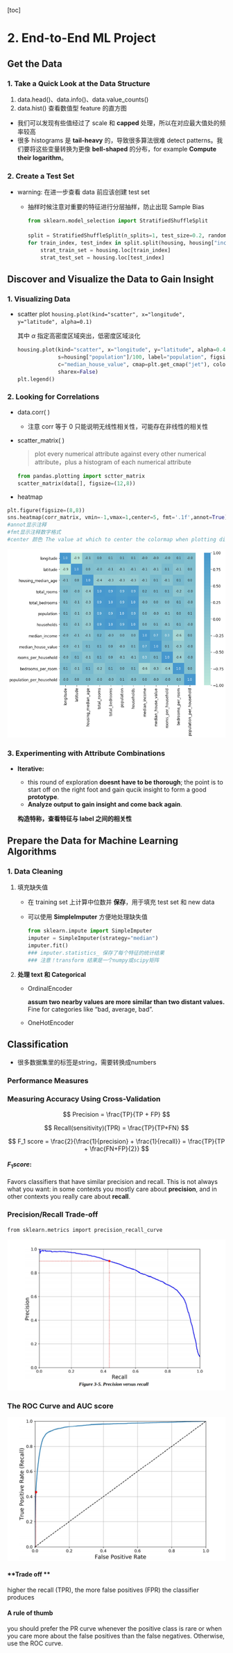 [toc]

# 2. End-to-End ML Project



## Get the Data 

### 1. Take a Quick Look at the Data Structure

1. data.head()、data.info()、data.value_counts()
2. data.hist()  查看数值型 feature 的直方图

- 我们可以发现有些值经过了 scale 和 **capped** 处理，所以在对应最大值处的频率较高
- 很多 histograms 是 **tail-heavy** 的，导致很多算法很难 detect patterns。我们要将这些变量转换为更像 **bell-shaped** 的分布，for example **Compute their logarithm**。

### 2. Create a Test Set

- warning: 在进一步查看 data 前应该创建 test set

  - 抽样时候注意对重要的特征进行分层抽样，防止出现 Sample Bias

    ```python
    from sklearn.model_selection import StratifiedShuffleSplit
    
    split = StratifiedShuffleSplit(n_splits=1, test_size=0.2, random_state=42)
    for train_index, test_index in split.split(housing, housing["income_cat"]):
        strat_train_set = housing.loc[train_index]
        strat_test_set = housing.loc[test_index]
    ```



## Discover and Visualize the Data to Gain Insight

### 1. Visualizing Data

- scatter plot `housing.plot(kind="scatter", x="longitude", y="latitude", alpha=0.1)`

  其中 $\alpha$ 指定高密度区域突出，低密度区域淡化

  ```python
  housing.plot(kind="scatter", x="longitude", y="latitude", alpha=0.4,
               s=housing["population"]/100, label="population", figsize=(10,7),
               c="median_house_value", cmap=plt.get_cmap("jet"), colorbar=True,
               sharex=False)
  plt.legend()
  ```



### 2. Looking for Correlations

- data.corr( )

  - 注意 corr 等于 0 只能说明无线性相关性，可能存在非线性的相关性




- scatter_matrix( )

  > plot every numerical attribute against every other numerical attribute，plus a histogram of each numerical attribute

  ```python
  from pandas.plotting import sctter_matrix
  scatter_matrix(data[], figsize=(12,8))
  ```

- heatmap

```python
plt.figure(figsize=(8,8))
sns.heatmap(corr_matrix, vmin=-1,vmax=1,center=5, fmt='.1f',annot=True)
#annot显示注释
#fmt显示注释数字格式
#center 颜色 The value at which to center the colormap when plotting divergant data
```

<img src="\note.assets\heatmap.png" alt="heatmap"  />

### 3. Experimenting with Attribute Combinations

- **Iterative:** 
  
  - this round of exploration **doesnt have to be thorough**; the point is to start off on the right foot and gain qucik insight to form a good **prototype**. 
  - **Analyze output to gain insight and come back again**.
  
  **构造特称，查看特征与 label 之间的相关性**
  
  

## Prepare the Data for Machine Learning Algorithms

### 1. Data Cleaning

1. 填充缺失值
   - 在 training set 上计算中位数并 **保存**，用于填充 test set 和 new data

   - 可以使用 **SimpleImputer** 方便地处理缺失值

     ```python
     from sklearn.impute import SimpleImputer
     imputer = SimpleImputer(strategy="median") 
     imputer.fit()
     ### imputer.statistics_ 保存了每个特征的统计结果
     ### 注意！transform 结果是一个numpy或scipy矩阵
     ```

2. **处理 text 和 Categorical**

   - OrdinalEncoder

     **assum two nearby values  are more similar than two distant values.** Fine for categories like “bad, average, bad”. 

   - OneHotEncoder

     











## Classification

- 很多数据集里的标签是string，需要转换成numbers

### Performance Measures

### Measuring Accuracy Using Cross-Validation

$$
Precision = \frac{TP}{TP + FP}
$$

$$
Recall(sensitivity)(TPR) = \frac{TP}{TP+FN}
$$

$$
F_1 score = \frac{2}{\frac{1}{precision} + \frac{1}{recall}} = \frac{TP}{TP + \frac{FN+FP}{2}}
$$

#### $F_1 score$:

Favors classifiers that have similar precision and recall. This is not always what you want: in some contexts you mostly care about **precision**, and in other contexts you really care about **recall**.

### Precision/Recall Trade-off

`from sklearn.metrics import precision_recall_curve` 

![image-20210515201420475](\note.assets\image-20210515201420475.png)

### The ROC  Curve and AUC score

![image-20210515202637814](\note.assets\image-20210515202637814.png)

#### **Trade off ** 

higher the recall (TPR), the more false positives (FPR) the classifier produces

#### A rule of thumb 

you should prefer the PR curve whenever the positive class is rare or when you care more about the false positives than the false negatives. Otherwise, use the ROC curve. 

